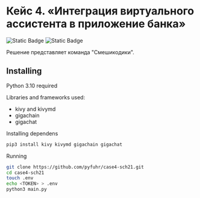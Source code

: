 # Кейс 4. «Интеграция виртуального ассистента в приложение банка»
![Static Badge](https://img.shields.io/badge/kivy%20python-red?label=2.0.1dev)
![Static Badge](https://img.shields.io/badge/gigachat%20gigachain-green)


Решение представляет команда "Смешикодики".

## Installing
Python 3.10 required

Libraries and frameworks used:
- kivy and kivymd
- gigachain
- gigachat

Installing dependens
```bash
pip3 install kivy kivymd gigachain gigachat
```
Running
```bash
git clone https://github.com/pyfuhr/case4-sch21.git
cd case4-sch21
touch .env
echo <TOKEN> > .env
python3 main.py
```
